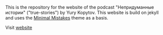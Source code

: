 This is the repository for the website of the podcast "Непридуманные истории" ("true-stories") by Yury Kopytov. This website is build on jekyll and uses the [Minimal Mistakes](https://github.com/mmistakes/minimal-mistakes) theme as a basis.

Visit [website](https://true-stories-podcast.github.io/)

